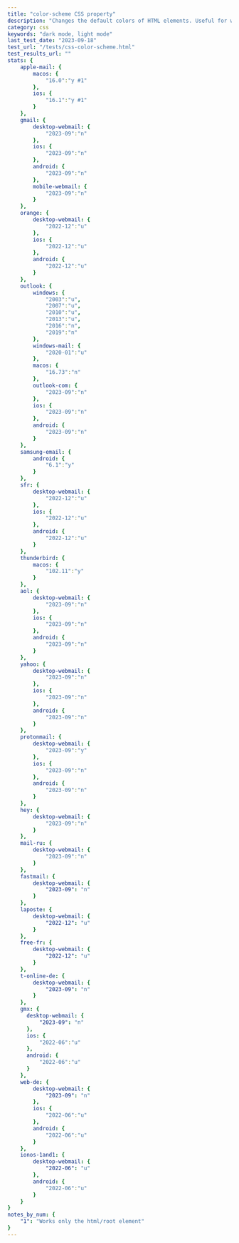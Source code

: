 ```yaml
---
title: "color-scheme CSS property"
description: "Changes the default colors of HTML elements. Useful for when you want an email to display only in a dark color scheme or only a light scheme, regardless of user settings"
category: css
keywords: "dark mode, light mode"
last_test_date: "2023-09-18"
test_url: "/tests/css-color-scheme.html"
test_results_url: ""
stats: {
    apple-mail: {
        macos: {
            "16.0":"y #1"
        },
        ios: {
            "16.1":"y #1"
        }
    },
    gmail: {
        desktop-webmail: {
            "2023-09":"n"
        },
        ios: {
            "2023-09":"n"
        },
        android: {
            "2023-09":"n"
        },
        mobile-webmail: {
            "2023-09":"n"
        }
    },
    orange: {
        desktop-webmail: {
            "2022-12":"u"
        },
        ios: {
            "2022-12":"u"
        },
        android: {
            "2022-12":"u"
        }
    },
    outlook: {
        windows: {
            "2003":"u",
            "2007":"u",
            "2010":"u",
            "2013":"u",
            "2016":"n",
            "2019":"n"
        },
        windows-mail: {
            "2020-01":"u"
        },
        macos: {
            "16.73":"n"
        },
        outlook-com: {
            "2023-09":"n"
        },
        ios: {
            "2023-09":"n"
        },
        android: {
            "2023-09":"n"
        }
    },
    samsung-email: {
        android: {
            "6.1":"y"
        }
    },
    sfr: {
        desktop-webmail: {
            "2022-12":"u"
        },
        ios: {
            "2022-12":"u"
        },
        android: {
            "2022-12":"u"
        }
    },
    thunderbird: {
        macos: {
            "102.11":"y"
        }
    },
    aol: {
        desktop-webmail: {
            "2023-09":"n"
        },
        ios: {
            "2023-09":"n"
        },
        android: {
            "2023-09":"n"
        }
    },
    yahoo: {
        desktop-webmail: {
            "2023-09":"n"
        },
        ios: {
            "2023-09":"n"
        },
        android: {
            "2023-09":"n"
        }
    },
    protonmail: {
        desktop-webmail: {
            "2023-09":"y"
        },
        ios: {
            "2023-09":"n"
        },
        android: {
            "2023-09":"n"
        }
    },
    hey: {
        desktop-webmail: {
            "2023-09":"n"
        }
    },
    mail-ru: {
        desktop-webmail: {
            "2023-09":"n"
        }
    },
    fastmail: {
        desktop-webmail: {
            "2023-09": "n"
        }
    },
    laposte: {
        desktop-webmail: {
            "2022-12": "u"
        }
    },
    free-fr: {
        desktop-webmail: {
            "2022-12": "u"
        }
    },
    t-online-de: {
        desktop-webmail: {
            "2023-09": "n"
        }
    },
    gmx: {
      desktop-webmail: {
          "2023-09": "n"
      },
      ios: {
          "2022-06":"u"
      },
      android: {
          "2022-06":"u"
      }
	},
	web-de: {
		desktop-webmail: {
			"2023-09": "n"
		},
		ios: {
			"2022-06":"u"
		},
		android: {
			"2022-06":"u"
		}
	},
	ionos-1and1: {
		desktop-webmail: {
			"2022-06": "u"
		},
		android: {
			"2022-06":"u"
		}
	}
}
notes_by_num: {
	"1": "Works only the html/root element"
}
---
```

